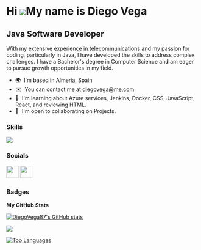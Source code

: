 Hi ![](https://user-images.githubusercontent.com/18350557/176309783-0785949b-9127-417c-8b55-ab5a4333674e.gif)My name is Diego Vega
==================================================================================================================================

Java Software Developer
-------------------------
With my extensive experience in telecommunications and my passion for coding, particularly in Java, I have developed the skills to address complex challenges. I have a Bachelor's degree in Computer Science and am eager to pursue growth opportunities in my field.

* 🌍  I'm based in Almeria, Spain
* ✉️  You can contact me at [diegovega@me.com](mailto:diegovega@me.com)
* 🧠  I'm learning about Azure services, Jenkins, Docker, CSS, JavaScript, React, and reviewing HTML.
* 🤝  I'm open to collaborating on Projects.

### Skills


<p align="left">
<a href="https://skillicons.dev">
    <img src="https://skillicons.dev/icons?i=java,python,git,docker,jenkins,azure,postgresql,mysql,php,r,eclipse,vscode,github,idea,sqlite,html,css,javascript" />
  </a>
 
</p>


### Socials

<p align="left"> <a href="https://www.github.com/DiegoVega87" target="_blank" rel="noreferrer"><img src="https://raw.githubusercontent.com/danielcranney/readme-generator/main/public/icons/socials/github.svg" width="32" height="32" /></a> <a href="https://www.linkedin.com/in/diegovega87" target="_blank" rel="noreferrer"><img src="https://raw.githubusercontent.com/danielcranney/readme-generator/main/public/icons/socials/linkedin.svg" width="32" height="32" /></a></p>

### Badges

<b>My GitHub Stats</b>

<a href="http://www.github.com/DiegoVega87"><img src="https://github-readme-stats.vercel.app/api?username=DiegoVega87&show_icons=true&hide=&count_private=true&title_color=0891b2&text_color=ffffff&icon_color=0891b2&bg_color=1c1917&hide_border=true&show_icons=true" alt="DiegoVega87's GitHub stats" /></a>

<a href="http://www.github.com/DiegoVega87"><img src="https://github-readme-streak-stats.herokuapp.com/?user=DiegoVega87&stroke=ffffff&background=1c1917&ring=0891b2&fire=0891b2&currStreakNum=ffffff&currStreakLabel=0891b2&sideNums=ffffff&sideLabels=ffffff&dates=ffffff&hide_border=true" /></a>

<a href="https://github.com/DiegoVega87" align="left"><img src="https://github-readme-stats.vercel.app/api/top-langs/?username=DiegoVega87&langs_count=10&title_color=0891b2&text_color=ffffff&icon_color=0891b2&bg_color=1c1917&hide_border=true&locale=en&custom_title=Top%20%Languages" alt="Top Languages" /></a>
